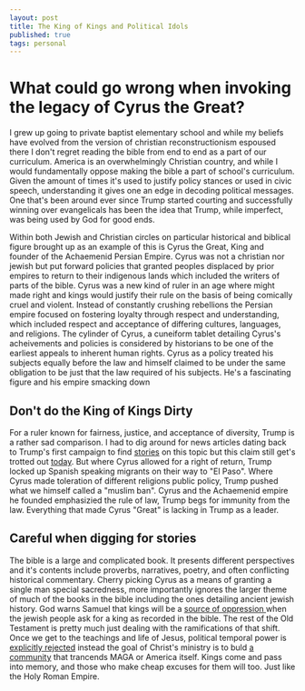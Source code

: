 ```yaml
---
layout: post
title: The King of Kings and Political Idols 
published: true
tags: personal
---
```


# What could go wrong when invoking the legacy of Cyrus the Great? 
I grew up going to private baptist elementary school and while my beliefs have evolved from the version of christian reconstructionism espoused there I don't regret reading the bible from end to end as a part of our curriculum. America is an overwhelmingly Christian country, and while I would fundamentally oppose making the bible a part of school's curriculum. Given the amount of times it's used to justify policy stances or used in civic speech, understanding it gives one an edge in decoding political messages. One that's been around ever since Trump started courting and successfully winning over evangelicals has been the idea that Trump, while imperfect, was being used by God for good ends. 

Within both Jewish and Christian circles on particular historical and biblical figure brought up as an example of this is Cyrus the Great, King and founder of the Achaemenid Persian Empire. Cyrus was not a christian nor jewish but put forward policies that granted peoples displaced by prior empires to return to their indigenous lands which included the writers of parts of the bible. Cyrus was a new kind of ruler in an age where might made right and kings would justify their rule on the basis of being comically cruel and violent. Instead of constantly crushing rebellions the Persian empire focused on fostering loyalty through respect and understanding, which included respect and acceptance of differing cultures, languages, and religions. The cylinder of Cyrus, a cuneiform tablet detailing Cyrus's acheivements and policies is considered by historians to be one of the earliest appeals to inherent human rights. Cyrus as a policy treated his subjects equally before the law and himself claimed to be under the same obligation to be just that the law required of his subjects. He's a fascinating figure and his empire smacking down 

## Don't do the King of Kings Dirty
For a ruler known for fairness, justice, and acceptance of diversity, Trump is a rather sad comparison. I had to dig around for news articles dating back to Trump's first campaign to find [stories](https://www.google.com/url?sa=t&source=web&rct=j&opi=89978449&url=https://www.eternitynews.com.au/opinion/the-king-cyrus-anointing-of-trump/&ved=2ahUKEwjnhY_QncKHAxXqj68BHZpXB184ChDF9AEoAHoECAcQAQ&usg=AOvVaw0SQo8xwdxD3frGV6LwjKKJ) on this topic but this claim still get's trotted out [today](https://www.reuters.com/world/us/god-gave-us-trump-christian-media-evangelicals-preach-messianic-message-2024-03-22/). But where Cyrus allowed for a right of return, Trump locked up Spanish speaking migrants on their way to "El Paso". Where Cyrus made toleration of different religions public policy, Trump pushed what we himself called a "muslim ban". Cyrus and the Achaemenid empire he founded emphasizied the rule of law, Trump begs for immunity from the law. Everything that made Cyrus "Great" is lacking in Trump as a leader. 

## Careful when digging for stories
The bible is a large and complicated book. It presents different perspectives and it's contents include proverbs, narratives, poetry, and often conflicting historical commentary. Cherry picking Cyrus as a means of granting a single man special sacredness, more importantly ignores the larger theme of much of the books in the bible including the ones detailing ancient jewish history. God warns Samuel that kings will be a [source of oppression ](https://biblia.com/bible/nrsv/1-samuel/8/10-17)when the jewish people ask for a king as recorded in the bible. The rest of the Old Testament is pretty much just dealing with the ramifications of that shift. Once we get to the teachings and life of Jesus, political temporal power is [explicitly rejected](https://www.biblegateway.com/passage/?search=Matthew+4&version=NRSVA) instead the goal of Christ's ministry is to buld [a community](https://www.biblegateway.com/passage/?search=John+18&version=NRSVA) that trancends MAGA or America itself. Kings come and pass into memory, and those who make cheap excuses for them will too. Just like the Holy Roman Empire. 